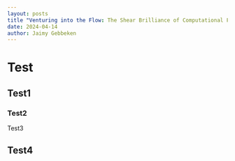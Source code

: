 ```yaml
---
layout: posts
title "Venturing into the Flow: The Shear Brilliance of Computational Fluid Dynamics"
date: 2024-04-14
author: Jaimy Gebbeken
---
```


# Test 
## Test1
### Test2
Test3

## Test4

